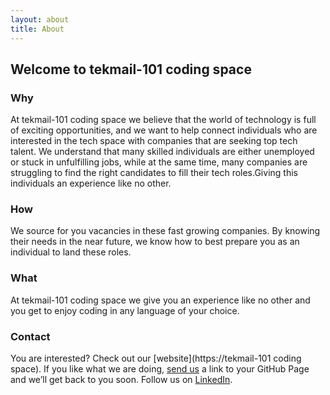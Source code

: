 ```yaml
---
layout: about
title: About
---
```


## Welcome to tekmail-101 coding space

### Why
At tekmail-101 coding space we believe that the world of technology is full of exciting opportunities, and we want to help connect individuals who are interested in the tech space with companies that are seeking top tech talent. We understand that many skilled individuals are either unemployed or stuck in unfulfilling jobs, while at the same time, many companies are struggling to find the right candidates to fill their tech roles.Giving this individuals an experience like no other.

### How

We source for you vacancies in these fast growing companies. By knowing their needs in the near future, we know how to best prepare you as an individual  to land  these roles. 

### What

At tekmail-101 coding space we give you an experience like no other and you get to enjoy coding in any language of your choice.

### Contact
You are interested? Check out our [website](https://tekmail-101 coding space). If you like what we are doing, [send us](velobiero@gmail.com) a link to your GitHub Page and we’ll get back to you soon. Follow us on [LinkedIn](https://https://www.linkedin.com/in/vellyne-obiero-533002263?lipi=urn%3Ali%3Apage%3Ad_flagship3_profile_view_base_contact_details%3BU%2BVUC3m3Q5qCX9PK%2Bt6FYQ%3D%3D).


